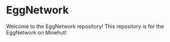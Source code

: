 # EggNetwork
Welcome to the EggNetwork repository! This repository is for the EggNetwork on Minehut!
